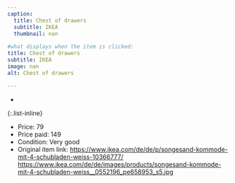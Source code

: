 ```yaml
---
caption:
  title: Chest of drawers
  subtitle: IKEA
  thumbnail: nan
  
#what displays when the item is clicked:
title: Chest of drawers
subtitle: IKEA
image: nan
alt: Chest of drawers

---
```

-

{:.list-inline} 
- Price: 79
- Price paid: 149
- Condition: Very good
- Original item link: https://www.ikea.com/de/de/p/songesand-kommode-mit-4-schubladen-weiss-10366777/	https://www.ikea.com/de/de/images/products/songesand-kommode-mit-4-schubladen-weiss__0552196_pe658953_s5.jpg
